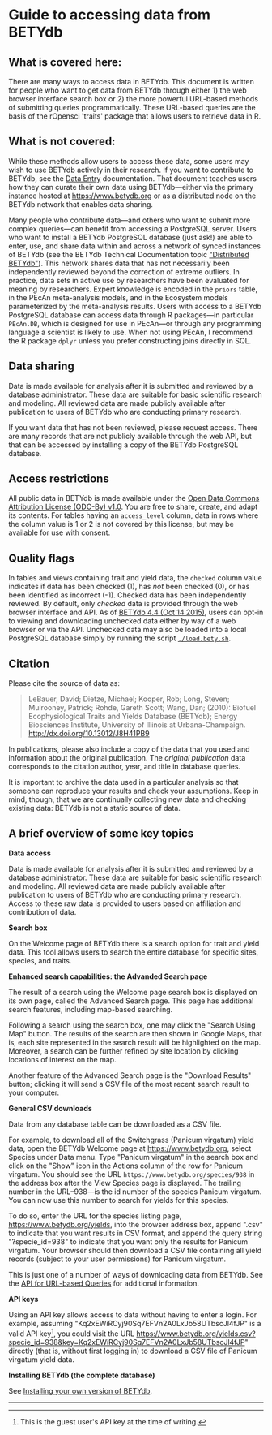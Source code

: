 
# Guide to accessing data from BETYdb 

## What is covered here:

There are many ways to access data in BETYdb. This document is written for
people who want to get data from BETYdb through either 1) the web browser
interface search box or 2) the more powerful URL-based methods of submitting
queries programmatically. These URL-based queries are the basis of the rOpensci
'traits' package that allows users to retrieve data in R.

## What is not covered:

While these methods allow users to access these data, some users may wish to use
BETYdb actively in their research. If you want to contribute to BETYdb, see the
[Data Entry](https://pecan.gitbooks.io/betydbdoc-dataentry/content/)
documentation. That document teaches users how they can curate their own data
using BETYdb—either via the primary instance hosted at https://www.betydb.org or
as a distributed node on the BETYdb network that enables data sharing.

Many people who contribute data—and others who want to submit more complex
queries—can benefit from accessing a PostgreSQL server. Users who want to
install a BETYdb PostgreSQL database (just ask!) are able to enter, use, and
share data within and across a network of synced instances of BETYdb (see the
BETYdb Technical Documentation topic ["Distributed
BETYdb"](https://pecan.gitbooks.io/betydb-documentation/content/distributed_betydb.html)). This
network shares data that has not necessarily been independently reviewed beyond
the correction of extreme outliers. In practice, data sets in active use by
researchers have been evaluated for meaning by researchers. Expert knowledge is
encoded in the `priors` table, in the PEcAn meta-analysis models, and in the
Ecosystem models parameterized by the meta-analysis results.  Users with access
to a BETYdb PostgreSQL database can access data through R packages—in particular
`PEcAn.DB`, which is designed for use in PEcAn—or through any programming
language a scientist is likely to use.  When not using PEcAn, I recommend the R
package `dplyr` unless you prefer constructing joins directly in SQL.

## Data sharing

Data is made available for analysis after it is submitted and reviewed by a
database administrator. These data are suitable for basic scientific research
and modeling. All reviewed data are made publicly available after publication to
users of BETYdb who are conducting primary research.

If you want data that has not been reviewed, please request access. There are
many records that are not publicly available through the web API, but that can
be accessed by installing a copy of the BETYdb PostgreSQL database.

## Access restrictions 

All public data in BETYdb is made available under the [Open Data Commons
Attribution License (ODC-By)
v1.0](http://opendatacommons.org/licenses/by/1-0/). You are free to share,
create, and adapt its contents.  For tables having an `access_level` column,
data in rows where the column value is 1 or 2 is not covered by this license,
but may be available for use with consent.

## Quality flags

In tables and views containing trait and yield data, the `checked` column value
indicates if data has been checked (1), has _not_ been checked (0), or has been
identified as incorrect (-1). Checked data has been independently reviewed. By
default, only _checked_ data is provided through the web browser interface and
API.  As of [BETYdb 4.4 (Oct 14
2015)](https://github.com/PecanProject/bety/releases/tag/betydb_4.4), users can
opt-in to viewing and downloading unchecked data either by way of a web browser
or via the API.  Unchecked data may also be loaded into a local PostgreSQL
database simply by running the script
[`./load.bety.sh`](https://raw.githubusercontent.com/PecanProject/pecan/master/scripts/load.bety.sh).

## Citation

Please cite the source of data as:

> LeBauer, David; Dietze, Michael; Kooper, Rob; Long, Steven; Mulrooney,
  Patrick; Rohde, Gareth Scott; Wang, Dan; (2010): Biofuel Ecophysiological
  Traits and Yields Database (BETYdb); Energy Biosciences Institute, University
  of Illinois at Urbana-Champaign. http://dx.doi.org/10.13012/J8H41PB9

In publications, please also include a copy of the data that you used and
information about the original publication.  The _original publication_ data
corresponds to the citation author, year, and title in database queries.

It is important to archive the data used in a particular analysis so that
someone can reproduce your results and check your assumptions.  Keep in mind,
though, that we are continually collecting new data and checking existing data:
BETYdb is not a static source of data.

## A brief overview of some key topics

**Data access**

Data is made available for analysis after it is submitted and reviewed by a
database administrator. These data are suitable for basic scientific research
and modeling. All reviewed data are made publicly available after publication to
users of BETYdb who are conducting primary research. Access to these raw data
is provided to users based on affiliation and contribution of data.

**Search box**

On the Welcome page of BETYdb there is a search option for trait and yield
data. This tool allows users to search the entire database for specific sites,
species, and traits.

**Enhanced search capabilities: the Advanded Search page**

The result of a search using the Welcome page search box is displayed on its own
page, called the Advanced Search page.  This page has additional search
features, including map-based searching.

Following a search using the search box, one may click the "Search Using Map"
button. The results of the search are then shown in Google Maps, that is, each
site represented in the search result will be highlighted on the map.  Moreover,
a search can be further refined by site location by clicking locations of
interest on the map.

Another feature of the Advanced Search page is the "Download Results" button;
clicking it will send a CSV file of the most recent search result to your
computer.

**General CSV downloads**

Data from any database table can be downloaded as a CSV file.

For example, to download all of the
Switchgrass (Panicum virgatum) yield data, 
open the BETYdb Welcome page at https://www.betydb.org, select Species under Data menu.  Type "Panicum virgatum" in the search box and click on the "Show" icon in the Actions column of the row for Panicum virgatum.  You should see the URL `https://www.betydb.org/species/938` in the address box after the View Species page is displayed.  The trailing number in the URL–938—is the id number of the species Panicum virgatum.  You can now use this number to search for yields for this species.

To do so, enter the URL for the species listing page,
https://www.betydb.org/yields, into the browser address box, append ".csv" to
indicate that you want results in CSV format, and append the query string
"?specie_id=938" to indicate that you want only the results for Panicum
virgatum.  Your browser should then download a CSV file containing all yield
records (subject to your user permissions) for Panicum virgatum.

This is just one of a number of ways of downloading data from BETYdb.  See the
[API for URL-based Queries](API.md) for additional information.

**API keys**

Using an API key allows access to data without having to enter a login.  For
example, assuming "Kq2xEWiRCyj90Sq7EFVn2A0LxJb58UTbscJl4fJP" is a valid API key[^API-key],
you could visit the URL
https://www.betydb.org/yields.csv?specie_id=938&key=Kq2xEWiRCyj90Sq7EFVn2A0LxJb58UTbscJl4fJP"
directly (that is, without first logging in) to download a CSV file of Panicum
virgatum yield data.

**Installing BETYdb (the complete database)**

See [Installing your own version of BETYdb](Local-install.md).



---

[^API-key]: This is the guest user's API key at the time of writing.